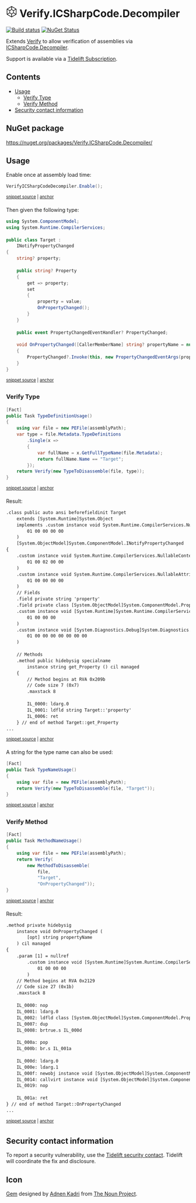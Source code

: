 <!--
GENERATED FILE - DO NOT EDIT
This file was generated by [MarkdownSnippets](https://github.com/SimonCropp/MarkdownSnippets).
Source File: /readme.source.md
To change this file edit the source file and then run MarkdownSnippets.
-->

# <img src="/src/icon.png" height="30px"> Verify.ICSharpCode.Decompiler

[![Build status](https://ci.appveyor.com/api/projects/status/8kndmciqywvg350w?svg=true)](https://ci.appveyor.com/project/SimonCropp/verify-icsharpcode-decompiler)
[![NuGet Status](https://img.shields.io/nuget/v/Verify.ICSharpCode.Decompiler.svg)](https://www.nuget.org/packages/Verify.ICSharpCode.Decompiler/)

Extends [Verify](https://github.com/SimonCropp/Verify) to allow verification of assemblies via [ICSharpCode.Decompiler](https://github.com/icsharpcode/ILSpy/wiki/Getting-Started-With-ICSharpCode.Decompiler).

Support is available via a [Tidelift Subscription](https://tidelift.com/subscription/pkg/nuget-verify.icsharpcode.decompiler?utm_source=nuget-verify.icsharpcode.decompiler&utm_medium=referral&utm_campaign=enterprise).

<!-- toc -->
## Contents

  * [Usage](#usage)
    * [Verify Type](#verify-type)
    * [Verify Method](#verify-method)
  * [Security contact information](#security-contact-information)<!-- endtoc -->


## NuGet package

https://nuget.org/packages/Verify.ICSharpCode.Decompiler/


## Usage

Enable once at assembly load time:

<!-- snippet: Enable -->
<a id='snippet-enable'/></a>
```cs
VerifyICSharpCodeDecompiler.Enable();
```
<sup><a href='/src/Tests/GlobalSetup.cs#L9-L11' title='File snippet `enable` was extracted from'>snippet source</a> | <a href='#snippet-enable' title='Navigate to start of snippet `enable`'>anchor</a></sup>
<!-- endsnippet -->

Then given the following type:

<!-- snippet: Target.cs -->
<a id='snippet-Target.cs'/></a>
```cs
using System.ComponentModel;
using System.Runtime.CompilerServices;

public class Target :
    INotifyPropertyChanged
{
    string? property;

    public string? Property
    {
        get => property;
        set
        {
            property = value;
            OnPropertyChanged();
        }
    }

    public event PropertyChangedEventHandler? PropertyChanged;

    void OnPropertyChanged([CallerMemberName] string? propertyName = null)
    {
        PropertyChanged?.Invoke(this, new PropertyChangedEventArgs(propertyName));
    }
}
```
<sup><a href='/src/Tests/Target.cs#L1-L25' title='File snippet `Target.cs` was extracted from'>snippet source</a> | <a href='#snippet-Target.cs' title='Navigate to start of snippet `Target.cs`'>anchor</a></sup>
<!-- endsnippet -->


### Verify Type

<!-- snippet: TypeDefinitionUsage -->
<a id='snippet-typedefinitionusage'/></a>
```cs
[Fact]
public Task TypeDefinitionUsage()
{
    using var file = new PEFile(assemblyPath);
    var type = file.Metadata.TypeDefinitions
        .Single(x =>
        {
            var fullName = x.GetFullTypeName(file.Metadata);
            return fullName.Name == "Target";
        });
    return Verify(new TypeToDisassemble(file, type));
}
```
<sup><a href='/src/Tests/Tests.cs#L20-L33' title='File snippet `typedefinitionusage` was extracted from'>snippet source</a> | <a href='#snippet-typedefinitionusage' title='Navigate to start of snippet `typedefinitionusage`'>anchor</a></sup>
<!-- endsnippet -->

Result:

<!-- snippet: Tests.TypeDefinitionUsage.verified.txt -->
<a id='snippet-Tests.TypeDefinitionUsage.verified.txt'/></a>
```txt
.class public auto ansi beforefieldinit Target
	extends [System.Runtime]System.Object
	implements .custom instance void System.Runtime.CompilerServices.NullableAttribute::.ctor(uint8) = (
		01 00 00 00 00
	)
	[System.ObjectModel]System.ComponentModel.INotifyPropertyChanged
{
	.custom instance void System.Runtime.CompilerServices.NullableContextAttribute::.ctor(uint8) = (
		01 00 02 00 00
	)
	.custom instance void System.Runtime.CompilerServices.NullableAttribute::.ctor(uint8) = (
		01 00 00 00 00
	)
	// Fields
	.field private string 'property'
	.field private class [System.ObjectModel]System.ComponentModel.PropertyChangedEventHandler PropertyChanged
	.custom instance void [System.Runtime]System.Runtime.CompilerServices.CompilerGeneratedAttribute::.ctor() = (
		01 00 00 00
	)
	.custom instance void [System.Diagnostics.Debug]System.Diagnostics.DebuggerBrowsableAttribute::.ctor(valuetype [System.Diagnostics.Debug]System.Diagnostics.DebuggerBrowsableState) = (
		01 00 00 00 00 00 00 00
	)

	// Methods
	.method public hidebysig specialname 
		instance string get_Property () cil managed 
	{
		// Method begins at RVA 0x209b
		// Code size 7 (0x7)
		.maxstack 8

		IL_0000: ldarg.0
		IL_0001: ldfld string Target::'property'
		IL_0006: ret
	} // end of method Target::get_Property
...
```
<sup><a href='/src/Tests/Tests.TypeDefinitionUsage.verified.txt#L1-L36' title='File snippet `Tests.TypeDefinitionUsage.verified.txt` was extracted from'>snippet source</a> | <a href='#snippet-Tests.TypeDefinitionUsage.verified.txt' title='Navigate to start of snippet `Tests.TypeDefinitionUsage.verified.txt`'>anchor</a></sup>
<!-- endsnippet -->

A string for the type name can also be used:

<!-- snippet: TypeNameUsage -->
<a id='snippet-typenameusage'/></a>
```cs
[Fact]
public Task TypeNameUsage()
{
    using var file = new PEFile(assemblyPath);
    return Verify(new TypeToDisassemble(file, "Target"));
}
```
<sup><a href='/src/Tests/Tests.cs#L35-L42' title='File snippet `typenameusage` was extracted from'>snippet source</a> | <a href='#snippet-typenameusage' title='Navigate to start of snippet `typenameusage`'>anchor</a></sup>
<!-- endsnippet -->


### Verify Method

<!-- snippet: MethodNameUsage -->
<a id='snippet-methodnameusage'/></a>
```cs
[Fact]
public Task MethodNameUsage()
{
    using var file = new PEFile(assemblyPath);
    return Verify(
        new MethodToDisassemble(
            file,
            "Target",
            "OnPropertyChanged"));
}
```
<sup><a href='/src/Tests/Tests.cs#L44-L55' title='File snippet `methodnameusage` was extracted from'>snippet source</a> | <a href='#snippet-methodnameusage' title='Navigate to start of snippet `methodnameusage`'>anchor</a></sup>
<!-- endsnippet -->

Result:

<!-- snippet: Tests.MethodNameUsage.verified.txt -->
<a id='snippet-Tests.MethodNameUsage.verified.txt'/></a>
```txt
.method private hidebysig 
	instance void OnPropertyChanged (
		[opt] string propertyName
	) cil managed 
{
	.param [1] = nullref
		.custom instance void [System.Runtime]System.Runtime.CompilerServices.CallerMemberNameAttribute::.ctor() = (
			01 00 00 00
		)
	// Method begins at RVA 0x2129
	// Code size 27 (0x1b)
	.maxstack 8

	IL_0000: nop
	IL_0001: ldarg.0
	IL_0002: ldfld class [System.ObjectModel]System.ComponentModel.PropertyChangedEventHandler Target::PropertyChanged
	IL_0007: dup
	IL_0008: brtrue.s IL_000d

	IL_000a: pop
	IL_000b: br.s IL_001a

	IL_000d: ldarg.0
	IL_000e: ldarg.1
	IL_000f: newobj instance void [System.ObjectModel]System.ComponentModel.PropertyChangedEventArgs::.ctor(string)
	IL_0014: callvirt instance void [System.ObjectModel]System.ComponentModel.PropertyChangedEventHandler::Invoke(object, class [System.ObjectModel]System.ComponentModel.PropertyChangedEventArgs)
	IL_0019: nop

	IL_001a: ret
} // end of method Target::OnPropertyChanged
...
```
<sup><a href='/src/Tests/Tests.MethodNameUsage.verified.txt#L1-L31' title='File snippet `Tests.MethodNameUsage.verified.txt` was extracted from'>snippet source</a> | <a href='#snippet-Tests.MethodNameUsage.verified.txt' title='Navigate to start of snippet `Tests.MethodNameUsage.verified.txt`'>anchor</a></sup>
<!-- endsnippet -->


## Security contact information

To report a security vulnerability, use the [Tidelift security contact](https://tidelift.com/security). Tidelift will coordinate the fix and disclosure.


## Icon

[Gem](https://thenounproject.com/term/gem/2247823/) designed by [Adnen Kadri](https://thenounproject.com/adnen.kadri/) from [The Noun Project](https://thenounproject.com/creativepriyanka).
